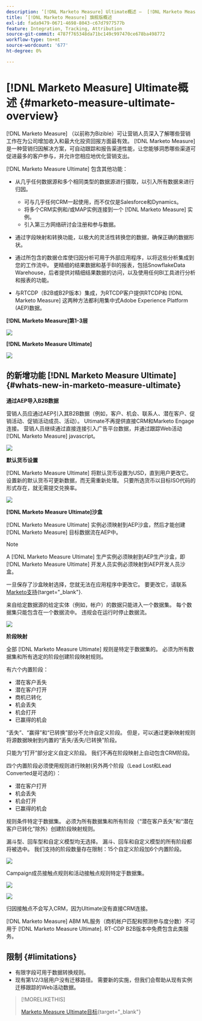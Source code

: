 ```yaml
---
description: ’[!DNL Marketo Measure] Ultimate概述 —  [!DNL Marketo Measure]’
title: ’[!DNL Marketo Measure] 旗舰版概述
exl-id: fada9479-0671-4698-8043-c67d7977577b
feature: Integration, Tracking, Attribution
source-git-commit: 4787f765348da71bc149c997470ce678ba498772
workflow-type: tm+mt
source-wordcount: '677'
ht-degree: 0%

---
```


# [!DNL Marketo Measure] Ultimate概述 {#marketo-measure-ultimate-overview}

[!DNL Marketo Measure] （以前称为Bizible）可让营销人员深入了解哪些营销工作在为公司增加收入和最大化投资回报方面最有效。 [!DNL Marketo Measure] 是一种营销归因解决方案，可自动跟踪和报告渠道性能，让您能够洞悉哪些渠道可促进最多的客户参与，并允许您相应地优化营销支出。

[!DNL Marketo Measure Ultimate] 包含其他功能：

* 从几乎任何数据源和多个相同类型的数据源进行摄取，以引入所有数据来进行归因。
   * 可与几乎任何CRM一起使用，而不仅仅是Salesforce和Dynamics。
   * 将多个CRM实例和/或MAP实例连接到一个 [!DNL Marketo Measure] 实例。
   * 引入第三方网络研讨会注册和参与数据。

* 通过字段映射和转换功能，以极大的灵活性转换您的数据，确保正确的数据形状。

* 通过所包含的数据仓库使归因分析可用于外部应用程序，以将这些分析集成到您的工作流中。 更精细的结果数据和基于BI的报表，包括SnowflakeData Warehouse，后者提供对精细结果数据的访问，以及使用任何BI工具进行分析和报表的功能。

* 与RTCDP（B2B或B2P版本）集成，为RTCDP客户提供RTCDP和 [!DNL Marketo Measure] 这两种方法都利用集中式Adobe Experience Platform (AEP)数据。

**[!DNL Marketo Measure]第1-3层**

![](assets/marketo-measure-ultimate-overview-1.png)

**[!DNL Marketo Measure Ultimate]**

![](assets/marketo-measure-ultimate-overview-2.png)

## 的新增功能 [!DNL Marketo Measure Ultimate] {#whats-new-in-marketo-measure-ultimate}

**通过AEP导入B2B数据**

营销人员应通过AEP引入其B2B数据（例如，客户、机会、联系人、潜在客户、促销活动、促销活动成员、活动）。 Ultimate不再提供直接CRM和Marketo Engage连接。 营销人员继续通过直接连接引入广告平台数据，并通过跟踪Web活动 [!DNL Marketo Measure] javascript。

![](assets/marketo-measure-ultimate-overview-3.png)

**默认货币设置**

[!DNL Marketo Measure Ultimate] 将默认货币设置为USD，直到用户更改它。 设置新的默认货币可更新数据，而无需重新处理。 只要所选货币以目标ISO代码的形式存在，就无需提交兑换率。

![](assets/marketo-measure-ultimate-overview-4.png)

**[!DNL Marketo Measure Ultimate]沙盒**

[!DNL Marketo Measure Ultimate] 实例必须映射到AEP沙盒，然后才能创建 [!DNL Marketo Measure] 目标数据流在AEP中。

>[!NOTE]
>
>A [!DNL Marketo Measure Ultimate] 生产实例必须映射到AEP生产沙盒，即 [!DNL Marketo Measure Ultimate] 开发人员实例必须映射到AEP开发人员沙盒。

一旦保存了沙盒映射选择，您就无法在应用程序中更改它。 要更改它，请联系 [Marketo支持](https://nation.marketo.com/t5/support/ct-p/Support){target="_blank"}.

来自给定数据源的给定实体（例如，帐户）的数据只能进入一个数据集。 每个数据集只能包含在一个数据流中。 违规会在运行时停止数据流。

![](assets/marketo-measure-ultimate-overview-5.png)

**阶段映射**

全部 [!DNL Marketo Measure Ultimate] 规则是特定于数据集的。 必须为所有数据集和所有选定的阶段创建阶段映射规则。

有六个内置阶段：

* 潜在客户丢失
* 潜在客户打开
* 商机已转化
* 机会丢失
* 机会打开
* 已赢得的机会

“丢失”、“赢得”和“已转换”部分不允许自定义阶段。 但是，可以通过更新映射规则将源数据映射到内置的“丢失/丢失/已转换”阶段。

只能为“打开”部分定义自定义阶段。
我们不再在阶段映射上自动包含CRM阶段。

四个内置阶段必须使用规则进行映射(另外两个阶段（Lead Lost和Lead Converted是可选的）：

* 潜在客户打开
* 机会丢失
* 机会打开
* 已赢得的机会

规则条件特定于数据集。 必须为所有数据集和所有阶段（“潜在客户丢失”和“潜在客户已转化”除外）创建阶段映射规则。

漏斗型、回车型和自定义模型均无选择。 漏斗、回车和自定义模型的所有阶段都将被选中。 我们支持的阶段数量存在限制：15个自定义阶段加6个内置阶段。

![](assets/marketo-measure-ultimate-overview-6.png)

Campaign成员接触点规则和活动接触点规则特定于数据集。

![](assets/marketo-measure-ultimate-overview-7.png)

![](assets/marketo-measure-ultimate-overview-8.png)

归因接触点不会写入CRM，因为Ultimate没有直接CRM连接。

[!DNL Marketo Measure] ABM ML服务（商机帐户匹配和预测参与度分数）不可用于 [!DNL Marketo Measure Ultimate]. RT-CDP B2B版本中免费包含此类服务。

## 限制 {#limitations}

* 有限字段可用于数据转换规则。
* 现有第1/2/3层用户没有迁移路径。 需要新的实施，但我们会帮助从现有实例迁移跟踪的Web活动数据。

>[!MORELIKETHIS]
>
>[Marketo Measure Ultimate目标](https://experienceleague.adobe.com/docs/experience-platform/destinations/catalog/adobe/marketo-measure-ultimate.html?lang=en){target="_blank"}
